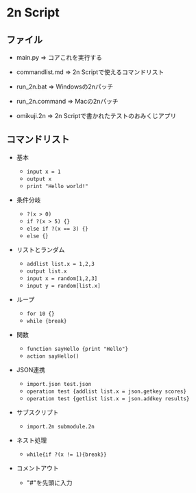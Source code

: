 # **2n Script**

## ファイル

- main.py => コアこれを実行する

- commandlist.md => 2n Scriptで使えるコマンドリスト

- run_2n.bat => Windowsの2nパッチ

- run_2n.command => Macの2nパッチ

- omikuji.2n => 2n Scriptで書かれたテストのおみくじアプリ

## コマンドリスト

- 基本
    - `input x = 1`
    - `output x`
    - `print "Hello world!"`

- 条件分岐
    - `?(x > 0)`
    - `if ?(x > 5) {}`
    - `else if ?(x == 3) {}`
    - `else {}`

- リストとランダム
    - `addlist list.x = 1,2,3`
    - `output list.x`
    - `input x = random[1,2,3]`
    - `input y = random[list.x]`

- ループ
    - `for 10 {}`
    - `while {break}`

- 関数
    - `function sayHello {print "Hello"}`
    - `action sayHello()`

- JSON連携
    - `import.json test.json`
    - `operation test {addlist list.x = json.getkey scores}`
    - `operation test {getlist list.x = json.addkey results}`

- サブスクリプト
    - `import.2n submodule.2n`

- ネスト処理
    - `while{if ?(x != 1){break}}`

- コメントアウト
    - "#"を先頭に入力